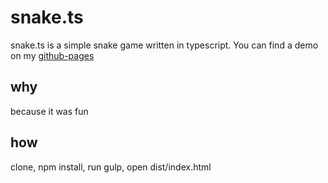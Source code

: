 # snake.ts

snake.ts is a simple snake game written in typescript.
You can find a demo on my [github-pages](https://bastian-meier.github.io/snake.ts/)


## why

because it was fun

## how

clone, npm install, run gulp, open dist/index.html
